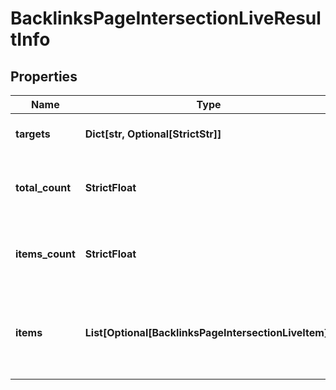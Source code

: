 # BacklinksPageIntersectionLiveResultInfo


## Properties

| Name | Type | Description | Notes |
|------------ | ------------- | ------------- | -------------|
**targets** | **Dict[str, Optional[StrictStr]]** | targets from a POST array |[optional]|
**total_count** | **StrictFloat** | total amount of results relevant the request |[optional]|
**items_count** | **StrictFloat** | the number of results returned in the items array |[optional]|
**items** | **List[Optional[BacklinksPageIntersectionLiveItem]]** | contains relevant backlinks and referring domains data |[optional]|